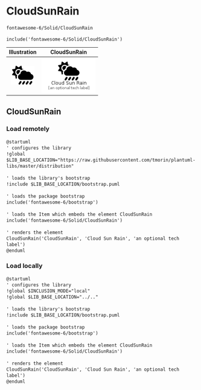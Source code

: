 # CloudSunRain


```text
fontawesome-6/Solid/CloudSunRain
```

```text
include('fontawesome-6/Solid/CloudSunRain')
```



| Illustration | CloudSunRain |
| :---: | :---: |
| ![illustration for Illustration](../../fontawesome-6/Solid/CloudSunRain.png) | ![illustration for CloudSunRain](../../fontawesome-6/Solid/CloudSunRain.Local.png) |




## CloudSunRain

### Load remotely
```plantuml
@startuml
' configures the library
!global $LIB_BASE_LOCATION="https://raw.githubusercontent.com/tmorin/plantuml-libs/master/distribution"

' loads the library's bootstrap
!include $LIB_BASE_LOCATION/bootstrap.puml

' loads the package bootstrap
include('fontawesome-6/bootstrap')

' loads the Item which embeds the element CloudSunRain
include('fontawesome-6/Solid/CloudSunRain')

' renders the element
CloudSunRain('CloudSunRain', 'Cloud Sun Rain', 'an optional tech label')
@enduml
```

### Load locally
```plantuml
@startuml
' configures the library
!global $INCLUSION_MODE="local"
!global $LIB_BASE_LOCATION="../.."

' loads the library's bootstrap
!include $LIB_BASE_LOCATION/bootstrap.puml

' loads the package bootstrap
include('fontawesome-6/bootstrap')

' loads the Item which embeds the element CloudSunRain
include('fontawesome-6/Solid/CloudSunRain')

' renders the element
CloudSunRain('CloudSunRain', 'Cloud Sun Rain', 'an optional tech label')
@enduml
```

